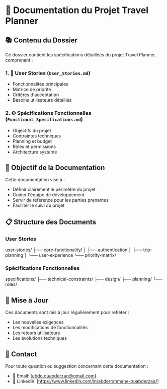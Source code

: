 # 📑 Documentation du Projet Travel Planner

## 📚 Contenu du Dossier

Ce dossier contient les spécifications détaillées du projet Travel Planner, comprenant :

### 1. 👥 User Stories (`User_Stories.md`)
- Fonctionnalités principales
- Matrice de priorité
- Critères d'acceptation
- Besoins utilisateurs détaillés

### 2. ⚙️ Spécifications Fonctionnelles (`Functional_Specifications.md`)
- Objectifs du projet
- Contraintes techniques
- Planning et budget
- Rôles et permissions
- Architecture système

## 🎯 Objectif de la Documentation

Cette documentation vise à :
- Définir clairement le périmètre du projet
- Guider l'équipe de développement
- Servir de référence pour les parties prenantes
- Faciliter le suivi du projet

## 📋 Structure des Documents

### User Stories

user-stories/
├── core-functionality/
│   ├── authentication
│   ├── trip-planning
│   └── user-experience
└── priority-matrix/

### Spécifications Fonctionnelles

specifications/
├── technical-constraints/
├── design/
├── planning/
└── roles/

## 🔄 Mise à Jour

Ces documents sont mis à jour régulièrement pour refléter :
- Les nouvelles exigences
- Les modifications de fonctionnalités
- Les retours utilisateurs
- Les évolutions techniques

## 👥 Contact

Pour toute question ou suggestion concernant cette documentation :
- 📧 Email: [abdo.ouabderzaq@gmail.com]
- 💬 Linkedin: [https://www.linkedin.com/in/abderrahmane-ouabderzaq/]